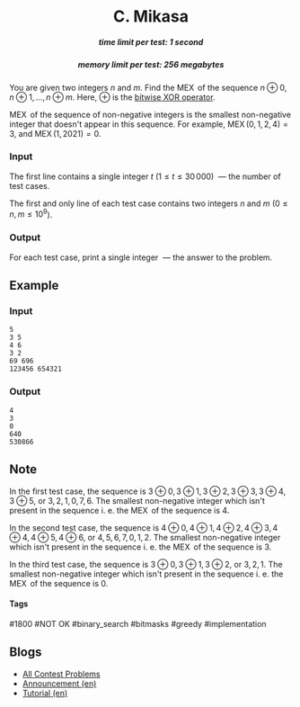 <h1 style='text-align: center;'> C. Mikasa</h1>

<h5 style='text-align: center;'>time limit per test: 1 second</h5>
<h5 style='text-align: center;'>memory limit per test: 256 megabytes</h5>

You are given two integers $n$ and $m$. Find the $\operatorname{MEX}$ of the sequence $n \oplus 0, n \oplus 1, \ldots, n \oplus m$. Here, $\oplus$ is the [bitwise XOR operator](https://en.wikipedia.org/wiki/Bitwise_operation#XOR).

$\operatorname{MEX}$ of the sequence of non-negative integers is the smallest non-negative integer that doesn't appear in this sequence. For example, $\operatorname{MEX}(0, 1, 2, 4) = 3$, and $\operatorname{MEX}(1, 2021) = 0$. 

### Input

The first line contains a single integer $t$ ($1 \le t \le 30\,000$)  — the number of test cases.

The first and only line of each test case contains two integers $n$ and $m$ ($0 \le n, m \le 10^9$).

### Output

For each test case, print a single integer  — the answer to the problem.

## Example

### Input


```text
5
3 5
4 6
3 2
69 696
123456 654321
```
### Output


```text
4
3
0
640
530866
```
## Note

In the first test case, the sequence is $3 \oplus 0, 3 \oplus 1, 3 \oplus 2, 3 \oplus 3, 3 \oplus 4, 3 \oplus 5$, or $3, 2, 1, 0, 7, 6$. The smallest non-negative integer which isn't present in the sequence i. e. the $\operatorname{MEX}$ of the sequence is $4$.

In the second test case, the sequence is $4 \oplus 0, 4 \oplus 1, 4 \oplus 2, 4 \oplus 3, 4 \oplus 4, 4 \oplus 5, 4 \oplus 6$, or $4, 5, 6, 7, 0, 1, 2$. The smallest non-negative integer which isn't present in the sequence i. e. the $\operatorname{MEX}$ of the sequence is $3$.

In the third test case, the sequence is $3 \oplus 0, 3 \oplus 1, 3 \oplus 2$, or $3, 2, 1$. The smallest non-negative integer which isn't present in the sequence i. e. the $\operatorname{MEX}$ of the sequence is $0$.



#### Tags 

#1800 #NOT OK #binary_search #bitmasks #greedy #implementation 

## Blogs
- [All Contest Problems](../Codeforces_Round_735_(Div._2).md)
- [Announcement (en)](../blogs/Announcement_(en).md)
- [Tutorial (en)](../blogs/Tutorial_(en).md)

